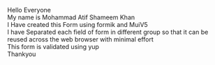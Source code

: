 Hello Everyone <br/> My name is Mohammad Atif Shameem Khan <br/>
I Have created this Form using formik and MuiV5<br/>
I have Separated each field of form in different group so that it can be reused across the web browser with minimal effort<br/>
This form is validated using yup <br/>
Thankyou
